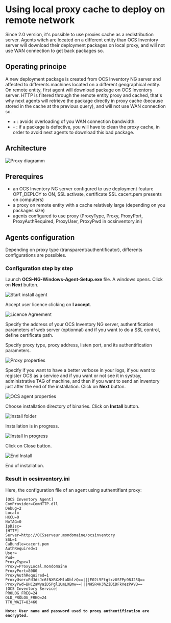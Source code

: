# Using local proxy cache to deploy on remote network

Since 2.0 version, it's possible to use proxies cache as a redistribution server. Agents witch are
located on a different entity than OCS Inventory server will download their deployment packages
on local proxy, and will not use WAN connection to get back packages so.

## Operating principe

A new deployment package is created from OCS Inventory NG server and affected to differents machines
located on a different geographical entity. On remote entity, first agent will download package
on OCS Inventory server. HTTP is filtered through the remote entity proxy and cached, that's why
next agents will retrieve the package directly in proxy cache (because stored in the cache at the
previous query), and will not use WAN connection so.

* \+ : avoids overloading of you WAN connection bandwidth.
* \- : if a package is defective, you will have to clean the proxy cache, in order to avoid next
agents to download this bad package.

## Architecture

![Proxy diagramm](../../img/server/schema/proxy_cache_deploy.jpg)

## Prerequires

* an OCS Inventory NG server configured to use deployment feature OPT_DEPLOY to ON, SSL activate,
certificate SSL cacert.pem presents on computers)
* a proxy on remote entity with a cache relatively large (depending on you packages size)
* agents configured to use proxy (ProxyType, Proxy, ProxyPort, ProxyAuthRequired, ProxyUser,
ProxyPwd in ocsinventory.ini)

## Agents configuration

Depending on proxy type (transparent/authentificator), differents configurations are possibles.

### **Configuration step by step**

Launch **OCS-NG-Windows-Agent-Setup.exe** file. A windows opens. Click on **Next** button.

![Start install agent](../../img/agent/windows/install_agent_win_proxy1.png)

Accept user licence clicking on **I accept**.

![Licence Agreement](../../img/agent/windows/install_agent_win_proxy2.png)

Specify the address of your OCS Inventory NG server, authentification parameters of web server (optionnal)
and if you want to do a SSL control, define certificate path.

Specify proxy type, proxy address, listen port, and its authentification parameters.

![Proxy properties](../../img/agent/windows/install_agent_win_proxy4.png)

Specify if you want to have a better verbose in your logs, if you want to register OCS as a service
and if you want or not see it in systray, administrative TAG of machine, and then if you want to send
an inventory just after the end of the installation. Click on **Next** button.

![OCS agent properties](../../img/agent/windows/install_agent_win_proxy5.png)

Choose installation directory of binaries. Click on **Install** button.

![Install folder](../../img/agent/windows/install_agent_win_proxy6.png)

Installation is in progress.

![Install in progress](../../img/agent/windows/install_agent_win_proxy7.png)

Click on Close button.

![End Install](../../img/agent/windows/install_agent_win_proxy1.png)

End of installation.

### **Result in ocsinventory.ini**

Here, the configuration file of an agent using authentifiant proxy:

    [OCS Inventory Agent]
    ComProvider=ComHTTP.dll
    Debug=2
    Local=
    HKCU=0
    NoTAG=0
    IpDisc=
    [HTTP]
    Server=http://OCSserveur.mondomaine/ocsinventory
    SSL=1
    CaBundle=cacert.pem
    AuthRequired=1
    User=
    Pwd=
    ProxyType=1
    Proxy=ProxyLocal.mondomaine
    ProxyPort=8080
    ProxyAuthRequired=1
    ProxyUser=EdJdsJc6fNXRXzMlaDblzQ==|||E02L5EtgtxzUSEPp98J25Q==
    ProxyPwd=BHC2aWyaiD5Pgl1UmLXBmw==|||NH5R4H3hZiDiDFkVezPAVQ==
    [OCS Inventory Service]
    PROLOG_FREQ=24
    OLD_PROLOG_FREQ=24
    TTO_WAIT=83460

**`Note: User name and password used to proxy authentification are encrypted.`**
